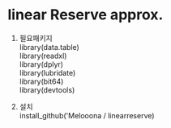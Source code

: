 # linear Reserve approx.  

1. 필요패키지  
library(data.table)  
library(readxl)  
library(dplyr)  
library(lubridate)  
library(bit64)  
library(devtools)

2. 설치  
install_github('Melooona / linearreserve)
